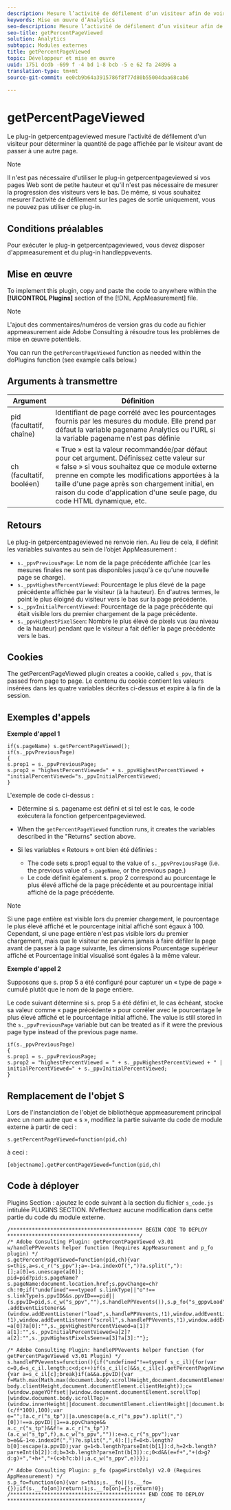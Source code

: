 ```yaml
---
description: Mesure l’activité de défilement d’un visiteur afin de voir la quantité d’une page qu’il voit avant de passer à une autre page. Ce module externe vous permet de déterminer la quantité de contenu que les utilisateurs consultent en moyenne, de sorte que vous puissiez optimiser les longueurs et dispositions de page en fonction de leur comportement.
keywords: Mise en œuvre d’Analytics
seo-description: Mesure l’activité de défilement d’un visiteur afin de voir la quantité d’une page qu’il voit avant de passer à une autre page. Ce module externe vous permet de déterminer la quantité de contenu que les utilisateurs consultent en moyenne, de sorte que vous puissiez optimiser les longueurs et dispositions de page en fonction de leur comportement.
seo-title: getPercentPageViewed
solution: Analytics
subtopic: Modules externes
title: getPercentPageViewed
topic: Développeur et mise en œuvre
uuid: 1751 dcdb -699 f -4 bd 1-8 bcb -5 e 62 fa 24896 a
translation-type: tm+mt
source-git-commit: ee0cb9b64a3915786f8f77d80b55004daa68cab6

---
```



# getPercentPageViewed

Le plug-in getpercentpageviewed mesure l'activité de défilement d'un visiteur pour déterminer la quantité de page affichée par le visiteur avant de passer à une autre page.

>[!NOTE]
>Il n'est pas nécessaire d'utiliser le plug-in getpercentpageviewed si vos pages Web sont de petite hauteur et qu'il n'est pas nécessaire de mesurer la progression des visiteurs vers le bas. De même, si vous souhaitez mesurer l'activité de défilement sur les pages de sortie uniquement, vous ne pouvez pas utiliser ce plug-in.

## Conditions préalables

Pour exécuter le plug-in getpercentpageviewed, vous devez disposer d'appmeasurement et du plug-in handleppvevents.

## Mise en œuvre

To implement this plugin, copy and paste the code to anywhere within the **[!UICONTROL Plugins]** section of the [!DNL AppMeasurement] file.

>[!NOTE]
>L'ajout des commentaires/numéros de version gras du code au fichier appmeasurement aide Adobe Consulting à résoudre tous les problèmes de mise en œuvre potentiels.

You can run the `getPercentPageViewed` function as needed within the doPlugins function (see example calls below.)

## Arguments à transmettre

| Argument | Définition |
|---|---|
| pid (facultatif, chaîne) | Identifiant de page corrélé avec les pourcentages fournis par les mesures du module. Elle prend par défaut la variable pagename Analytics ou l'URL si la variable pagename n'est pas définie |
| ch (facultatif, booléen) | « True » est la valeur recommandée/par défaut pour cet argument. Définissez cette valeur sur « false » si vous souhaitez que ce module externe prenne en compte les modifications apportées à la taille d'une page après son chargement initial, en raison du code d'application d'une seule page, du code HTML dynamique, etc. |

## Retours

Le plug-in getpercentpageviewed ne renvoie rien. Au lieu de cela, il définit les variables suivantes au sein de l’objet AppMeasurement :

* `s._ppvPreviousPage`: Le nom de la page précédente affichée (car les mesures finales ne sont pas disponibles jusqu'à ce qu'une nouvelle page se charge).
* `s._ppvHighestPercentViewed`: Pourcentage le plus élevé de la page précédente affichée par le visiteur (à la hauteur). En d'autres termes, le point le plus éloigné du visiteur vers le bas sur la page précédente.
* `s._ppvInitialPercentViewed`: Pourcentage de la page précédente qui était visible lors du premier chargement de la page précédente.
* `s._ppvHighestPixelSeen`: Nombre le plus élevé de pixels vus (au niveau de la hauteur) pendant que le visiteur a fait défiler la page précédente vers le bas.

## Cookies

The getPercentPageViewed plugin creates a cookie, called `s_ppv`, that is passed from page to page. Le contenu du cookie contient les valeurs insérées dans les quatre variables décrites ci-dessus et expire à la fin de la session.

## Exemples d'appels

**Exemple d'appel 1**

```
if(s.pageName) s.getPercentPageViewed();
if(s._ppvPreviousPage)
{
s.prop1 = s._ppvPreviousPage;
s.prop2 = "highestPercentViewed=" + s._ppvHighestPercentViewed + "initialPercentViewed="s._ppvInitialPercentViewed;
}  
```

L'exemple de code ci-dessus :
* Détermine si s. pagename est défini et si tel est le cas, le code exécutera la fonction getpercentpageviewed.
* When the `getPercentPageViewed` function runs, it creates the variables described in the "Returns" section above.
* Si les variables « Retours » ont bien été définies :

   * The code sets s.prop1 equal to the value of `s._ppvPreviousPag`e (i.e. the previous value of `s.pageName`, or the previous page.)
   * Le code définit également s. prop 2 correspond au pourcentage le plus élevé affiché de la page précédente et au pourcentage initial affiché de la page précédente.

>[!NOTE]
>Si une page entière est visible lors du premier chargement, le pourcentage le plus élevé affiché et le pourcentage initial affiché sont égaux à 100. Cependant, si une page entière n'est pas visible lors du premier chargement, mais que le visiteur ne parviens jamais à faire défiler la page avant de passer à la page suivante, les dimensions Pourcentage supérieur affiché et Pourcentage initial visualisé sont égales à la même valeur.

**Exemple d'appel 2**

Supposons que s. prop 5 a été configuré pour capturer un « type de page » cumulé plutôt que le nom de la page entière.

Le code suivant détermine si s. prop 5 a été défini et, le cas échéant, stocke sa valeur comme « page précédente » pour corréler avec le pourcentage le plus élevé affiché et le pourcentage initial affiché. The value is still stored in the `s._ppvPreviousPage` variable but can be treated as if it were the previous page type instead of the previous page name.

```
if(s._ppvPreviousPage)
{
s.prop1 = s._ppvPreviousPage;
s.prop2 = "highestPercentViewed = " + s._ppvHighestPercentViewed + " | initialPercentViewed=" + s._ppvInitialPercentViewed;
}  
```

## Remplacement de l'objet S

Lors de l'instanciation de l'objet de bibliothèque appmeasurement principal avec un nom autre que « s », modifiez la partie suivante du code de module externe à partir de ceci :

`s.getPercentPageViewed=function(pid,ch)`

à ceci :

`[objectname].getPercentPageViewed=function(pid,ch)`

## Code à déployer

Plugins Section : ajoutez le code suivant à la section du fichier `s_code.js` intitulée PLUGINS SECTION. N’effectuez aucune modification dans cette partie du code du module externe.

```
/******************************************* BEGIN CODE TO DEPLOY *******************************************/ 
/* Adobe Consulting Plugin: getPercentPageViewed v3.01 w/handlePPVevents helper function (Requires AppMeasurement and p_fo plugin) */
s.getPercentPageViewed=function(pid,ch){var s=this,a=s.c_r("s_ppv");a=-1<a.indexOf(",")?a.split(","):[];a[0]=s.unescape(a[0]); 
pid=pid?pid:s.pageName?s.pageName:document.location.href;s.ppvChange=ch?ch:!0;if("undefined"===typeof s.linkType||"o"!==
s.linkType)s.ppvID&&s.ppvID===pid||(s.ppvID=pid,s.c_w("s_ppv",""),s.handlePPVevents()),s.p_fo("s_gppvLoad")&&window
.addEventListener&&(window.addEventListener("load",s.handlePPVevents,!1),window.addEventListener("click",s.handlePPVevents, !1),window.addEventListener("scroll",s.handlePPVevents,!1),window.addEventListener("resize",s.handlePPVevents,!1)),s._ppvPreviousPage
=a[0]?a[0]:"",s._ppvHighestPercentViewed=a[1]?a[1]:"",s._ppvInitialPercentViewed=a[2]?a[2]:"",s._ppvHighestPixelsSeen=a[3]?a[3]:""}; 

/* Adobe Consulting Plugin: handlePPVevents helper function (for getPercentPageViewed v3.01 Plugin) */ 
s.handlePPVevents=function(){if("undefined"!==typeof s_c_il){for(var c=0,d=s_c_il.length;c<d;c++)if(s_c_il[c]&&s_c_il[c].getPercentPageViewed){var a=s_c_il[c];break}if(a&&a.ppvID){var f=Math.max(Math.max(document.body.scrollHeight,document.documentElement.scrollHeight),Math.max(document.body.offsetHeight,document.documentElement.offsetHeight),Math.max(document.
body.clientHeight,document.documentElement.clientHeight));c=(window.pageYOffset||window.document.documentElement.scrollTop|
|window.document.body.scrollTop)+(window.innerHeight||document.documentElement.clientHeight||document.body.clientHeight);d=Math.min(Math.round
(c/f*100),100);var e="";!a.c_r("s_tp")||a.unescape(a.c_r("s_ppv").split(",")[0])!==a.ppvID||1==a.ppvChange&&
a.c_r("s_tp")&&f!= a.c_r("s_tp")?(a.c_w("s_tp",f),a.c_w("s_ppv","")):e=a.c_r("s_ppv");var b=e&&-1<e.indexOf(",")?e.split(",",4):[];f=0<b.length?b[0]:escape(a.ppvID);var g=1<b.length?parseInt(b[1]):d,h=2<b.length?parseInt(b[2]):d;b=3<b.length?parseInt(b[3]):c;0<d&&(e=f+","+(d>g?d:g)+","+h+","+(c>b?c:b));a.c_w("s_ppv",e)}}}; 

/* Adobe Consulting Plugin: p_fo (pageFirstOnly) v2.0 (Requires AppMeasurement) */ 
s.p_fo=function(on){var s=this;s.__fo||(s.__fo={});if(s.__fo[on])return!1;s.__fo[on]={};return!0}; 
/******************************************** END CODE TO DEPLOY ********************************************/
```
